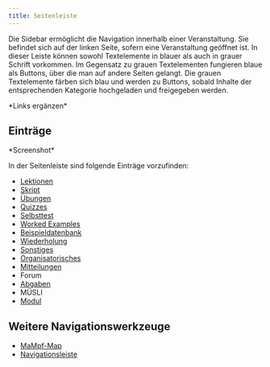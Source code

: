 ```yaml
---
title: Seitenleiste
---
```


Die Sidebar ermöglicht die Navigation innerhalb einer Veranstaltung. Sie befindet sich auf der linken Seite, sofern eine Veranstaltung geöffnet ist. In dieser Leiste können sowohl Textelemente in blauer als auch in grauer Schrift vorkommen. Im Gegensatz zu grauen Textelementen fungieren blaue als Buttons, über die man auf andere Seiten gelangt. Die grauen Textelemente färben sich blau und werden zu Buttons, sobald Inhalte der entsprechenden Kategorie hochgeladen und freigegeben werden.

\*Links ergänzen\*

## Einträge
\*Screenshot\*

In der Seitenleiste sind folgende Einträge vorzufinden:

* [Lektionen](lessons.md)
* [Skript](manuscript.md)
* [Übungen](exercises.md)
* [Quizzes](quizzes.md)
* [Selbsttest](self-assessment.md)
* [Worked Examples](worked-examples.md)
* [Beispieldatenbank](erdbeere.md)
* [Wiederholung](repetition.md)
* [Sonstiges](miscellaneous.md)
* [Organisatorisches](general-information.md)
* [Mitteilungen](announcements.md)
* Forum
* [Abgaben](submissions.md)
* MÜSLI
* [Modul](module.md)

## Weitere Navigationswerkzeuge
* [MaMpf-Map](mampf-maps.md)
* [Navigationsleiste](nav-bar.md)
